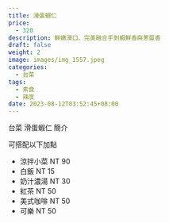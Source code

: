 ```yaml
---
title: 滑蛋蝦仁
price:
  - 320
description: 鮮嫩滑口、完美融合手剝蝦鮮香與蔥蛋香
draft: false
weight: 2
image: images/img_1557.jpeg
categories:
  - 台菜
tags:
  - 素食
  - 辣度
date: 2023-08-12T03:52:45+08:00
---
```


台菜 滑蛋蝦仁 簡介

可搭配以下加點

- 涼拌小菜  NT 90
- 白飯 NT 15
- 奶汁濃湯 NT 30
- 紅茶  NT 50
- 美式咖啡 NT 50
- 可樂 NT 50

